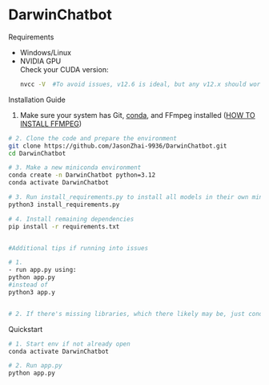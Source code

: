 # DarwinChatbot

Requirements
- Windows/Linux   
- NVIDIA GPU  
  Check your CUDA version:  
  ```bash
  nvcc -V  #To avoid issues, v12.6 is ideal, but any v12.x should work. 11.8 may also work
  ```

Installation Guide

1. Make sure your system has Git, [conda](https://www.anaconda.com/docs/getting-started/miniconda/install), and FFmpeg installed ([HOW TO INSTALL FFMPEG](FFMPEGInstall.md))

```bash
# 2. Clone the code and prepare the environment 
git clone https://github.com/JasonZhai-9936/DarwinChatbot.git
cd DarwinChatbot

# 3. Make a new miniconda environment
conda create -n DarwinChatbot python=3.12
conda activate DarwinChatbot

# 3. Run install_requirements.py to install all models in their own miniconda environments
python3 install_requirements.py

# 4. Install remaining dependencies
pip install -r requirements.txt


#Additional tips if running into issues

# 1. 
- run app.py using:
python app.py
#instead of 
python3 app.y


# 2. If there's missing libraries, which there likely may be, just conda activate the env and pip install it
```



Quickstart 
```bash
# 1. Start env if not already open
conda activate DarwinChatbot

# 2. Run app.py
python app.py



```


